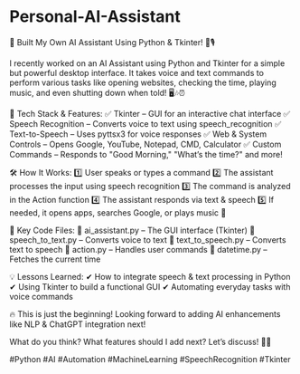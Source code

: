 # Personal-AI-Assistant

🚀 Built My Own AI Assistant Using Python & Tkinter! 🤖🎙️

I recently worked on an AI Assistant using Python and Tkinter for a simple but powerful desktop interface. It takes voice and text commands to perform various tasks like opening websites, checking the time, playing music, and even shutting down when told! 🖥️🎶⏰

🔧 Tech Stack & Features:
✅ Tkinter – GUI for an interactive chat interface
✅ Speech Recognition – Converts voice to text using speech_recognition
✅ Text-to-Speech – Uses pyttsx3 for voice responses
✅ Web & System Controls – Opens Google, YouTube, Notepad, CMD, Calculator
✅ Custom Commands – Responds to "Good Morning," "What’s the time?" and more!

🛠️ How It Works:
1️⃣ User speaks or types a command
2️⃣ The assistant processes the input using speech recognition
3️⃣ The command is analyzed in the Action function
4️⃣ The assistant responds via text & speech
5️⃣ If needed, it opens apps, searches Google, or plays music 🎵

📌 Key Code Files:
🔹 ai_assistant.py – The GUI interface (Tkinter)
🔹 speech_to_text.py – Converts voice to text
🔹 text_to_speech.py – Converts text to speech
🔹 action.py – Handles user commands
🔹 datetime.py – Fetches the current time

💡 Lessons Learned:
✔ How to integrate speech & text processing in Python
✔ Using Tkinter to build a functional GUI
✔ Automating everyday tasks with voice commands

🔥 This is just the beginning! Looking forward to adding AI enhancements like NLP & ChatGPT integration next!

What do you think? What features should I add next? Let’s discuss! 🚀💬

#Python #AI #Automation #MachineLearning #SpeechRecognition #Tkinter
